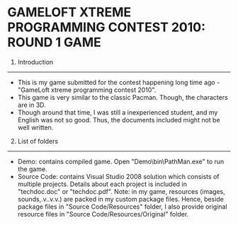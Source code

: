 GAMELOFT XTREME PROGRAMMING CONTEST 2010: ROUND 1 GAME
====================================
1. Introduction
----------------------
- This is my game submitted for the contest happening long time ago - "GameLoft xtreme programming contest 2010".
- This game is very similar to the classic Pacman. Though, the characters are in 3D.
- Though around that time, I was still a inexperienced student, and my English was not so good. Thus, the documents included might not be well written. 
2. List of folders
----------------------
- Demo: contains compiled game. Open "Demo\bin\PathMan.exe" to run the game.
- Source Code: contains Visual Studio 2008 solution which consists of multiple projects. Details about each project is included in "techdoc.doc" or "techdoc.pdf". Note: in my game, resources (images, sounds,.v..v.v.) are packed in my custom package files. Hence, beside package files in "Source Code/Resources" folder, I also provide original resource files in "Source Code/Resources/Original" folder. 
